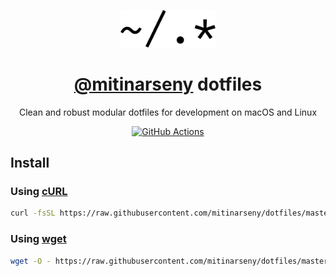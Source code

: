 <p align="center">
    <a href="https://github.com/mitinarseny/dotfiles">
        <img src=".assets/logo.png" alt="logo" width="30%" />
    </a>
    <h1 align="center"><a href="https://github.com/mitinarseny">@mitinarseny</a> dotfiles</h1>
    <p align="center">Clean and robust modular dotfiles for development on macOS and Linux</p>
    <p align="center">
      <a href="https://github.com/mitinarseny/dotfiles/actions"><img alt="GitHub Actions" src="https://github.com/mitinarseny/dotfiles/workflows/CI/badge.svg"></a>
    </p>
</p>

## Install

### Using [cURL](https://curl.se)

```sh
curl -fsSL https://raw.githubusercontent.com/mitinarseny/dotfiles/master/install | sh
```

### Using [wget](https://www.gnu.org/software/wget)

```sh
wget -O - https://raw.githubusercontent.com/mitinarseny/dotfiles/master/install | sh
```


